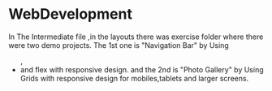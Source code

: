 # WebDevelopment
In The Intermediate file ,in the layouts there was exercise folder where there were two demo projects.
The 1st one is "Navigation Bar" by Using <ul> ,<li> and flex with responsive design.
and the 2nd is "Photo Gallery" by Using Grids with responsive design for mobiles,tablets and larger screens. 
